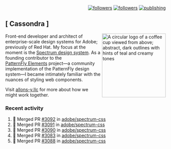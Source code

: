 <p align="right"><a rel="me" href="https://front-end.social/@castastrophe">
    <img alt="followers" title="Follow me on Mastodon" src="https://img.shields.io/mastodon/follow/109297102751309835?domain=https%3A%2F%2Ffront-end.social&label=Follow&logo=mastodon&logoColor=white&style=for-the-badge&labelColor=008080&color=006969"/></a>
  <a href="https://codepen.io/castastrophe/">
    <img alt="followers" title="Follow me on CodePen" src="https://img.shields.io/badge/23-1?color=640464&labelColor=7c007c&style=for-the-badge&logo=codepen&label=Follow"/></a>
<a href="https://castastrophe.medium.com/">
    <img alt="publishing" title="View articles on Medium" src="https://img.shields.io/badge/107-1?color=666&labelColor=444&label=subscribe&logo=medium&logoColor=white&style=for-the-badge"/></a>
</p>

## [&nbsp;Cassondra&nbsp;]

<img align="right" src="https://github-production-user-asset-6210df.s3.amazonaws.com/1840295/253016758-ba468774-1cd3-42c2-8f43-947b5eeb5edf.png" height="200" alt="A circular logo of a coffee cup viewed from above; abstract, dark outlines with hints of teal and creamy tones">

Front-end developer and architect of enterprise-scale design systems for Adobe; previously of Red Hat. My focus at the moment is the [Spectrum design system](https://github.com/adobe/spectrum-css). As a founding contributor to the [PatternFly&nbsp;Elements](https://github.com/patternfly/patternfly-elements) project&mdash;a community implementation of the PatternFly design system&mdash;I became intimately familiar with the nuances of styling web components.

Visit [allons-y.llc](http://allons-y.llc/) for more about how we might work together.

### Recent activity

<!--START_SECTION:activity-->
1. 🎉 Merged PR [#3092](https://github.com/adobe/spectrum-css/pull/3092) in [adobe/spectrum-css](https://github.com/adobe/spectrum-css)
2. 🎉 Merged PR [#3091](https://github.com/adobe/spectrum-css/pull/3091) in [adobe/spectrum-css](https://github.com/adobe/spectrum-css)
3. 🎉 Merged PR [#3090](https://github.com/adobe/spectrum-css/pull/3090) in [adobe/spectrum-css](https://github.com/adobe/spectrum-css)
4. 🎉 Merged PR [#3083](https://github.com/adobe/spectrum-css/pull/3083) in [adobe/spectrum-css](https://github.com/adobe/spectrum-css)
5. 🎉 Merged PR [#3088](https://github.com/adobe/spectrum-css/pull/3088) in [adobe/spectrum-css](https://github.com/adobe/spectrum-css)
<!--END_SECTION:activity-->
